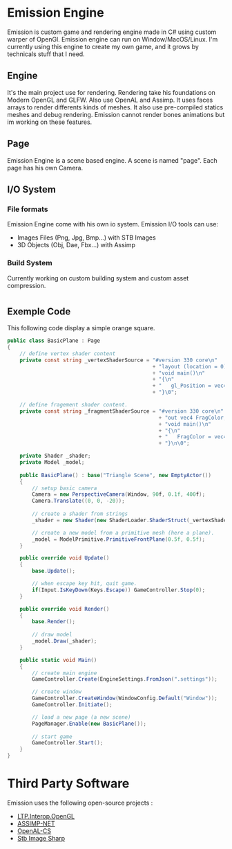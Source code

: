 # Emission Engine

Emission is custom game and rendering engine made in C# using custom warper of OpenGl. 
Emission engine can run on Window/MacOS/Linux.
I'm currently using this engine to create my own game, and it grows by technicals stuff that I need. 

## Engine 
It's the main project use for rendering.
Rendering take his foundations on Modern OpenGL and GLFW. Also use OpenAL and Assimp.
It uses faces arrays to render differents kinds of meshes. It also use pre-compiled statics meshes and debug rendering.
Emission cannot render bones animations but im working on these features. 

## Page
Emission Engine is a scene based engine. A scene is named "page". Each page has his own Camera. 

## I/O System
### File formats
Emission Engine come with his own io system.
Emission I/O tools can use:
- Images Files (Png, Jpg, Bmp...) with STB Images
- 3D Objects (Obj, Dae, Fbx...) with Assimp

### Build System
Currently working on custom building system and custom asset compression.

#

## Exemple Code
This following code display a simple orange square.
```csharp
public class BasicPlane : Page
{
    // define vertex shader content
    private const string _vertexShaderSource = "#version 330 core\n"
                                               + "layout (location = 0) in vec3 aPos;\n"
                                               + "void main()\n"
                                               + "{\n"
                                               + "   gl_Position = vec4(aPos.x, aPos.y, aPos.z, 1.0);\n"
                                               + "}\0";

    // define fragement shader content.
    private const string _fragmentShaderSource = "#version 330 core\n"
                                                 + "out vec4 FragColor;\n"
                                                 + "void main()\n"
                                                 + "{\n"
                                                 + "   FragColor = vec4(1.0f, 0.5f, 0.2f, 1.0f);\n"
                                                 + "}\n\0";

    private Shader _shader;
    private Model _model;
        
    public BasicPlane() : base("Triangle Scene", new EmptyActor())
    {
        // setup basic camera
        Camera = new PerspectiveCamera(Window, 90f, 0.1f, 400f);
        Camera.Translate((0, 0, -20));
        
        // create a shader from strings
        _shader = new Shader(new ShaderLoader.ShaderStruct(_vertexShaderSource, _fragmentShaderSource));

        // create a new model from a primitive mesh (here a plane).
        _model = ModelPrimitive.PrimitiveFrontPlane(0.5f, 0.5f);
    }

    public override void Update()
    {
        base.Update();

        // when escape key hit, quit game.
        if(Input.IsKeyDown(Keys.Escape)) GameController.Stop(0);
    }

    public override void Render()
    {
        base.Render();
        
        // draw model
        _model.Draw(_shader);
    }

    public static void Main()
    {
        // create main engine
        GameController.Create(EngineSettings.FromJson(".settings"));

        // create window
        GameController.CreateWindow(WindowConfig.Default("Window"));
        GameController.Initiate();

        // load a new page (a new scene)
        PageManager.Enable(new BasicPlane());
            
        // start game
        GameController.Start();
    }
}
```

# Third Party Software

Emission uses the following open-source projects :
- [LTP.Interop.OpenGL](https://github.com/latet-party/LTP.Interop.OpenGL)
- [ASSIMP-NET](https://github.com/assimp/assimp-net)
- [OpenAL-CS](https://github.com/flibitijibibo/OpenAL-CS)
- [Stb Image Sharp](https://github.com/StbSharp/StbImageSharp)